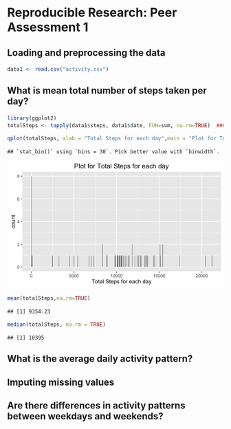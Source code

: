 # Reproducible Research: Peer Assessment 1



## Loading and preprocessing the data

```r
data1 <- read.csv("activity.csv")
```

## What is mean total number of steps taken per day?

```r
library(ggplot2)
totalSteps <- tapply(data1$steps, data1$date, FUN=sum, na.rm=TRUE)  ##Calculate the total steps by date.
```


```r
qplot(totalSteps, xlab = "Total Steps for each day",main = "Plot for Total Steps for each day")
```

```
## `stat_bin()` using `bins = 30`. Pick better value with `binwidth`.
```

![](PA1_template_files/figure-html/totalSteps-1.png)<!-- -->


```r
mean(totalSteps,na.rm=TRUE)
```

```
## [1] 9354.23
```

```r
median(totalSteps, na.rm = TRUE)
```

```
## [1] 10395
```

## What is the average daily activity pattern?



## Imputing missing values



## Are there differences in activity patterns between weekdays and weekends?
